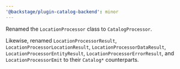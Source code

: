 ```yaml
---
'@backstage/plugin-catalog-backend': minor
---
```


Renamed the `LocationProcessor` class to `CatalogProcessor`.

Likewise, renamed `LocationProcessorResult`, `LocationProcessorLocationResult`,
`LocationProcessorDataResult`, `LocationProcessorEntityResult`,
`LocationProcessorErrorResult`, and `LocationProcessorEmit` to their `Catalog*`
counterparts.
